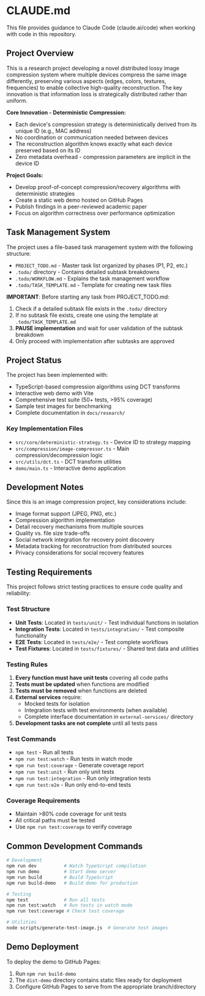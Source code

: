 # CLAUDE.md

This file provides guidance to Claude Code (claude.ai/code) when working with code in this repository.

## Project Overview

This is a research project developing a novel distributed lossy image compression system where multiple devices compress the same image differently, preserving various aspects (edges, colors, textures, frequencies) to enable collective high-quality reconstruction. The key innovation is that information loss is strategically distributed rather than uniform.

**Core Innovation - Deterministic Compression:**
- Each device's compression strategy is deterministically derived from its unique ID (e.g., MAC address)
- No coordination or communication needed between devices
- The reconstruction algorithm knows exactly what each device preserved based on its ID
- Zero metadata overhead - compression parameters are implicit in the device ID

**Project Goals:**
- Develop proof-of-concept compression/recovery algorithms with deterministic strategies
- Create a static web demo hosted on GitHub Pages
- Publish findings in a peer-reviewed academic paper
- Focus on algorithm correctness over performance optimization

## Task Management System

The project uses a file-based task management system with the following structure:
- `PROJECT_TODO.md` - Master task list organized by phases (P1, P2, etc.)
- `.todo/` directory - Contains detailed subtask breakdowns
- `.todo/WORKFLOW.md` - Explains the task management workflow
- `.todo/TASK_TEMPLATE.md` - Template for creating new task files

**IMPORTANT**: Before starting any task from PROJECT_TODO.md:
1. Check if a detailed subtask file exists in the `.todo/` directory
2. If no subtask file exists, create one using the template at `.todo/TASK_TEMPLATE.md`
3. **PAUSE implementation** and wait for user validation of the subtask breakdown
4. Only proceed with implementation after subtasks are approved

## Project Status

The project has been implemented with:
- TypeScript-based compression algorithms using DCT transforms
- Interactive web demo with Vite
- Comprehensive test suite (50+ tests, >95% coverage)
- Sample test images for benchmarking
- Complete documentation in `docs/research/`

### Key Implementation Files
- `src/core/deterministic-strategy.ts` - Device ID to strategy mapping
- `src/compression/image-compressor.ts` - Main compression/decompression logic
- `src/utils/dct.ts` - DCT transform utilities
- `demo/main.ts` - Interactive demo application

## Development Notes

Since this is an image compression project, key considerations include:
- Image format support (JPEG, PNG, etc.)
- Compression algorithm implementation
- Detail recovery mechanisms from multiple sources
- Quality vs. file size trade-offs
- Social network integration for recovery point discovery
- Metadata tracking for reconstruction from distributed sources
- Privacy considerations for social recovery features

## Testing Requirements

This project follows strict testing practices to ensure code quality and reliability:

### Test Structure
- **Unit Tests**: Located in `tests/unit/` - Test individual functions in isolation
- **Integration Tests**: Located in `tests/integration/` - Test composite functionality
- **E2E Tests**: Located in `tests/e2e/` - Test complete workflows
- **Test Fixtures**: Located in `tests/fixtures/` - Shared test data and utilities

### Testing Rules
1. **Every function must have unit tests** covering all code paths
2. **Tests must be updated** when functions are modified
3. **Tests must be removed** when functions are deleted
4. **External services** require:
   - Mocked tests for isolation
   - Integration tests with test environments (when available)
   - Complete interface documentation in `external-services/` directory
5. **Development tasks are not complete** until all tests pass

### Test Commands
- `npm test` - Run all tests
- `npm run test:watch` - Run tests in watch mode
- `npm run test:coverage` - Generate coverage report
- `npm run test:unit` - Run only unit tests
- `npm run test:integration` - Run only integration tests
- `npm run test:e2e` - Run only end-to-end tests

### Coverage Requirements
- Maintain >80% code coverage for unit tests
- All critical paths must be tested
- Use `npm run test:coverage` to verify coverage

## Common Development Commands

```bash
# Development
npm run dev          # Watch TypeScript compilation
npm run demo         # Start demo server
npm run build        # Build TypeScript
npm run build-demo   # Build demo for production

# Testing
npm test             # Run all tests
npm run test:watch   # Run tests in watch mode
npm run test:coverage # Check test coverage

# Utilities
node scripts/generate-test-image.js  # Generate test images
```

## Demo Deployment

To deploy the demo to GitHub Pages:
1. Run `npm run build-demo`
2. The `dist-demo` directory contains static files ready for deployment
3. Configure GitHub Pages to serve from the appropriate branch/directory